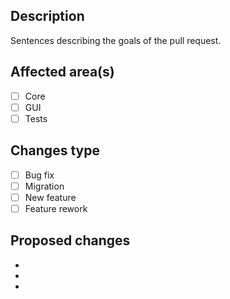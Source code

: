 ## Description

Sentences describing the goals of the pull request.

## Affected area(s)

- [ ] Core
- [ ] GUI
- [ ] Tests

## Changes type

- [ ] Bug fix
- [ ] Migration
- [ ] New feature
- [ ] Feature rework 

## Proposed changes

-
-
-
